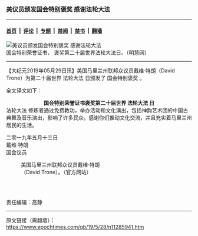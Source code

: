 ### 美议员颁发国会特别褒奖 感谢法轮大法

---

#### [首页](../../../..?n11285941) &nbsp;|&nbsp; [评论](../../../../../epoch-comment?n11285941) &nbsp;|&nbsp; [专题](../../../../../epoch-special?n11285941) &nbsp;|&nbsp; [禁闻](../../../../../epoch-news?n11285941) &nbsp;|&nbsp; [禁书](../../../../../books?n11285941) &nbsp;|&nbsp; [翻墙](https://github.com/gfw-breaker/nogfw/blob/master/README.md?n11285941)


<div><img alt="美议员颁发国会特别褒奖 感谢法轮大法" class="attachment-djy_600_400 size-djy_600_400 wp-post-image" src="https://i.epochtimes.com/assets/uploads/2019/05/2019-5-22-congressman-recognition_02-600x400.jpg"/>
<div class="caption">
 国会特别荣誉证书，
褒奖第二十届世界法轮大法日。（明慧网）
</div></div><hr/><div class="post_content" id="artbody" itemprop="articleBody">
 <!-- article content begin -->
 <p>
  【大纪元2019年05月29日讯】美国马里兰州联邦众议员戴维·特朗（David Trone）为第二十届世界
  <ok href="http://www.minghui.org/mh/glossary.html#1">
   法轮大法
  </ok>
  日颁发了
  <ok href="https://www.epochtimes.com/gb/tag/%E5%9B%BD%E4%BC%9A%E7%89%B9%E5%88%AB%E8%A4%92%E5%A5%96.html">
   国会特别褒奖
  </ok>
  。
 </p>
 <p>
  全文译文如下：
 </p>
 <p>
  <center>
   <strong>
    国会特别荣誉证书褒奖第二十届世界
    <ok href="https://www.epochtimes.com/gb/tag/%E6%B3%95%E8%BD%AE%E5%A4%A7%E6%B3%95.html">
     法轮大法
    </ok>
    日
   </strong>
  </center>
  <ok href="https://www.epochtimes.com/gb/tag/%E6%B3%95%E8%BD%AE%E5%A4%A7%E6%B3%95.html">
   法轮大法
  </ok>
  修炼者通过免费教功，举办活动和文化演出，包括神韵艺术团的中国古典舞及音乐演出，影响了许多民众。感谢你们推动文化交流，并且充实着马里兰州居民的生活。
 </p>
 <p>
  二零一九年五月十三日
  <br/>
  戴维·特朗
  <br/>
  国会议员
 </p>
 <figure aria-describedby="caption-attachment-11285950" class="wp-caption aligncenter" id="attachment_11285950" style="width: 220px">
  <ok href="https://i.epochtimes.com/assets/uploads/2019/05/2019-5-22-congressman-recognition_01-1.jpg" target="_blank">
   <img alt="" class="size-full wp-image-11285950" src="https://i.epochtimes.com/assets/uploads/2019/05/2019-5-22-congressman-recognition_01-1.jpg"/>
  </ok>
  <br/><figcaption class="wp-caption-text" id="caption-attachment-11285950">
   美国马里兰州联邦众议员戴维·特朗（David Trone）。（官方网站）
  </figcaption><br/>
 </figure><br/>
 <p>
  责任编辑：高静
 </p>
 <!-- article content end -->
 <div id="below_article_ad">
 </div>
</div>


---

原文链接（需翻墙）：https://www.epochtimes.com/gb/19/5/28/n11285941.htm